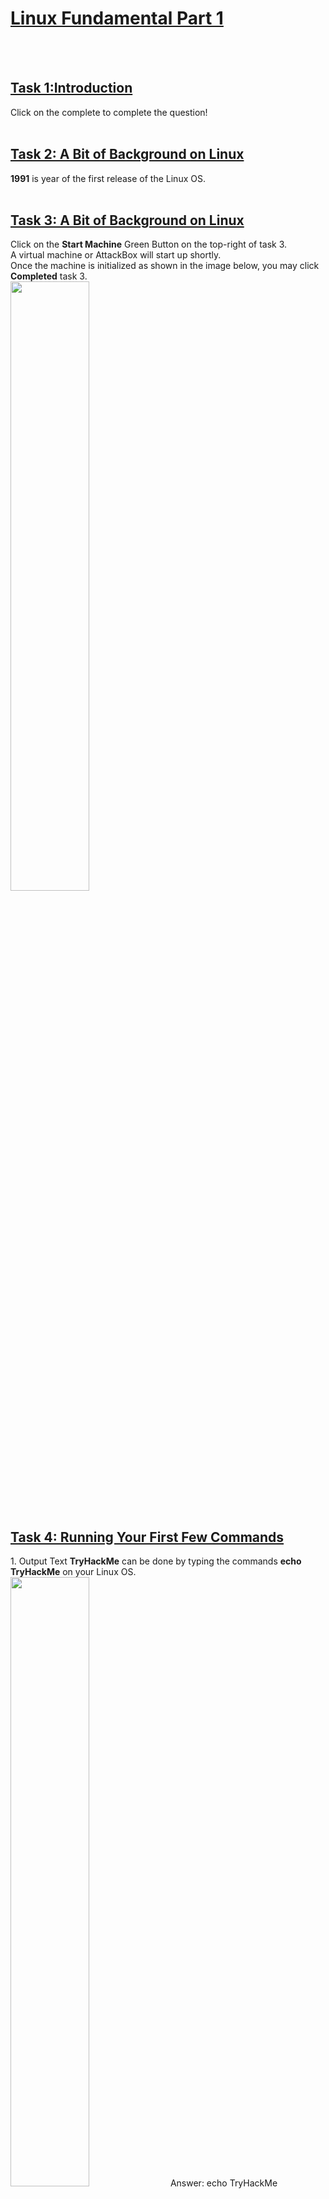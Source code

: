 <h1><ins><b>Linux Fundamental Part 1</b></ins></h1><br>
<br>

<h2><ins><b>Task 1:Introduction</b></ins><br></h2>
Click on the complete to complete the question!<br><br>


<h2><ins><b>Task 2: A Bit of Background on Linux</b></ins><br></h2>
<b>1991</b> is year of the first release of the Linux OS.<br><br>


<h2><ins><b>Task 3: A Bit of Background on Linux</b></ins><br></h2>
Click on the <b>Start Machine</b> Green Button on the top-right of task 3.<br>
A virtual machine or AttackBox will start up shortly. <br>
Once the machine is initialized as shown in the image below, you may click <b>Completed</b> task 3.<br>
<img src=https://user-images.githubusercontent.com/78288358/165329288-348f7bf1-0ed8-4ffd-9ad9-0e69934409ff.png style="width:50%; height:50%;"><br><br>


<h2><ins><b>Task 4: Running Your First Few Commands</b></ins><br></h2>
1. Output Text <b>TryHackMe</b> can be done by typing the commands <b>echo TryHackMe</b> on your Linux OS.<br>
<img src=https://user-images.githubusercontent.com/78288358/165330183-2198e9a6-ec26-4a2e-85a3-bcfd670e3bee.png style="width:50%; height:50%;">
Answer: echo TryHackMe <br><br>
2. Typing <b>whoami</b> as the command in Linux will show your current username that logged in in the deployed Linux machine.<br>
<img src=https://user-images.githubusercontent.com/78288358/165330534-574ed0bf-b77e-441c-a69a-e80a70d453e8.png style="width:50%; height:50%;">
Answer: TryHackMe <br><br><br>


<h2><ins><b>Task 5: Interacting with The File System</b></ins><br></h2>
1.<b>ls</b> command to show the files and folder that inside of the current working directory
<img src=https://user-images.githubusercontent.com/78288358/165428908-33a4ec1d-14a8-4527-8d79-29b5bdb3f6a3.png style="width:50%; height:50%;">
Answer: 4 <br><br>
2. <b>cd "name of the folder"</b> to redirect to the folder directory. 
<br> Type <b>ls</b> command again to show the files and folders inside of that current working directory.<br>
<b>cd ..</b> command to get back to previous directory
<img src=https://user-images.githubusercontent.com/78288358/165429188-26662dc5-2b06-42f2-a915-d91f8320928f.png style="width:50%; height:50%;">
Answer: folder4 <br><br>
3. <b>cat "name of the file"</b> to read the file. <br>
<img src=https://user-images.githubusercontent.com/78288358/165429785-e8f76fcd-0f61-4576-98fa-cc55511e8bb3.png style="width:50%; height:50%;">
Answer: Hello World! <br><br>
4. <b>pwd</b> command to print the full path of current working directory.<br>
<img src=https://user-images.githubusercontent.com/78288358/165429981-320bdc52-911b-4153-b6ba-a3482df9bb51.png style="width:50%; height:50%;">
Answer: /home/tryhackme/folder4 <br><br><br>


<h2><ins><b>Task 6: Searching for Files</b></ins><br></h2>
1. <b>grep "the words you want to find in the file" "file name"</b> command to search the specific words you want in the file<br>
<img src=https://user-images.githubusercontent.com/78288358/165430476-d08cb6ab-e8cc-4e99-b43f-b83f9569c704.png style="width:50%; height:50%;">
Answer: THM{ACCESS} <br><br>
2. Click on the completed <br><br><br>


<h2><ins><b>Task 7: An Introduction to Shell Operators</b></ins><br></h2>
1.<b>&</b> command allow the program to run on background<br>
Answer: & <br><br>
2.<b>echo "new content" > "file name of the file that content you want to be replaced"</b>command allow you to replace the content inside the file<br>
<img src=https://user-images.githubusercontent.com/78288358/165440755-cbf20203-9f74-4b27-a63d-1df32a40b85c.png style="width:50%; height:50%;">
Answer: echo passwords > password123 <br><br>
3.<b>echo "new content" >> "file name"</b> command will allow you to add content inside the file without replacing the old content.<br>
<img src=https://user-images.githubusercontent.com/78288358/165440958-b28368c3-a92c-4b10-ad22-f13bffe93881.png style="width:50%; height:50%;">
Answer: echo tryhackme >> passwords <br><br><br>


<h2>Next will be proceed to Linux Fundamental Part 2</h2>
                                                           





